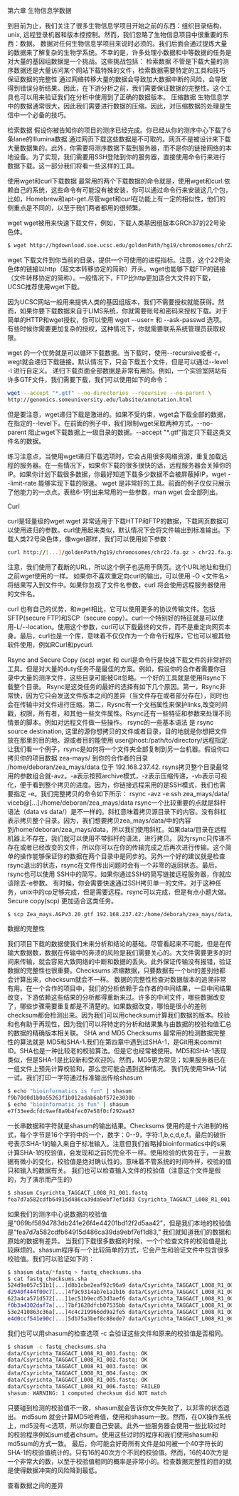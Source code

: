 第六章 生物信息学数据

到目前为止，我们关注了很多生物信息学项目开始之前的东西：组织目录结构，unix, 远程登录机器和版本控控制。然而，我们忽略了生物信息项目中很重要的东西：数据。
数据对任何生物信息学项目来说时必须的。我们后面会通过提炼大量的数据来了解复杂的生物学系统。不幸的是，许多处理小数据和中等数据的任务是对大量的基因组数据是一个挑战。这些挑战包括：
检索数据
不管是下载大量的测序数据还是大量访问某个网站下载特殊的文件，检索数据需要特定的工具和技巧
保证数据的完整性
通过网络转移大量的数据会导致加大数据中断的风险，会导致得到错误分析结果。因此，在下游分析之前，我们需要保证数据的完整性。这个工具也可以用来验证我们在分析中使用到了正确的数据版本。
压缩数据
生物信息学中的数据通常很大，因此我们需要进行数据的压缩。因此，对压缩数据的处理是生信中一个必备的技巧。


检索数据
假设你被告知你的项目的测序已经完成。你已经从你的测序中心下载了6条lane的Illumina数据.通过网页下载这些数据是不可取的。网页不是被设计来下载大量数据集的。此外，你需要将测序数据下载到服务器，而不是你的链接网络的本地设备。为了实现，我们需要用SSH登陆到你的服务器，直接使用命令行来进行数据下载。这一部分我们将看一些这样的工具。

使用wget和curl下载数据
最常用的两个下载数据的命令就是，使用wget和curl.依赖自己的系统，这些命令有可能没有被安装，你可以通过命令行来安装这几个包，比如，Homebrew和apt-get.尽管wget和curl在功能上有一定的相似性，他们的侧重点是不同的，以至于我们两者都用的很频繁。

wget 
wget被用来快速下载文件，例如，下载人类基因组版本GRCh37的22号染色体。
```bash
$ wget http://hgdownload.soe.ucsc.edu/goldenPath/hg19/chromosomes/chr22.fa.gz
```
wget 下载文件到你当前的目录，提供一个可使用的进程指标。注意，这个22号染色体的链接以http（超文本转移协定的简称）开头。wget也能够下载FTP的链接（文件转移协定的简称）。一般情况下，FTP比http更加适合大文件的下载，UCSC推荐使用wget下载。

因为UCSC网站一般用来提供人类的基因组版本，我们不需要授权就能获得。然而，如果你要下载数据来自于LIMS系统，你就需要账号和密码来授权下载。对于简单的HTTP和wget授权，你可以使用 wget --user= 和 --ask-passwd 选项。有些时候你需要更加复杂的授权，这种情况下，你就需要联系系统管理员获取权限。

wget 的一个优势就是可以循环下载数据。当下载时，使用--recursive或者-r，wegt就会递归下载链接。默认情况下，只会下载五个文件，但是可以通过--level -l 进行自定义。
递归下载页面全部数据是非常有用的。例如，一个实验室网站有许多GTF文件，我们需要下载，我们可以使用如下的命令：
```bash
wget --accept "*.gtf" --no-directories --recursive --no-parent \
http://genomics.someuniversity.edu/labsite/annotation.html
```
但是要注意，wget递归下载是激进的。如果不受约束，wget会下载全部的数据，在指定的--level下。在前面的例子中，我们限制wget采取两种方式，--no-parent 阻止wget下载数据上一级目录的数据。--accept "*.gtf"指定只下载这类文件名的数据。

练习注意点，当使用wget递归下载选项时，它会占用很多网络资源，重复加载远程的服务器。在一些情况下，如果你下载的很多很快的话，远程服务器会关掉你的IP。如果你计划下载很多数据，你最好知道下载多少数据不会被屏蔽掉IP，wget --limit-rate 能够实现下载的限速。
wget 是非常好的工具。前面的例子仅仅只展示了他能力的一点点。表格6-1列出来常用的一些参数，man wget 会全部列出。

Curl 

curl是轻量级的wget.wget 非常适用于下载HTTP和FTP的数据，下载网页数据可以使用递归的参数。curl使用起来类似，默认情况下会将文件输出到标准输出。下载人类22号染色体，像wget那样，我们可以使用如下参数：
```bash
curl http://[...]/goldenPath/hg19/chromosomes/chr22.fa.gz > chr22.fa.gz
```
注意，我们使用了截断的URL，所以这个例子也适用于网页。这个URL地址和我们之前wget使用的一样。
如果你不喜欢重定向curl的输出，可以使用 -O <文件名> 将结果写入到文件中。如果你忽视了文件名参数，curl 将会使用远程服务器使用的文件名。

curl 也有自己的优势，和wget相比，它可以使用更多的协议传输文件。包括SFTP(secure FTP)和SCP（secure copy）。curl一个特别好的特征就是可以使用-L/--location。使用这个参数，curl可以下载最终的文件，而不是重定向网页本身。最后，curl也是一个库，意味着不仅仅作为一个命令行程序，它也可以被其他软件使用，例如RCurl和pycurl.

Rsync and Secure Copy (scp)
wget 和 curl是命令行是快速下载文件的非常好的工具。但是对大量的duty任务不是最佳的方案。例如，假设你的合作者需要你目录中大量的测序文件，这些目录可能被Git忽略。一个好的工具就是使用Rsync下载整个目录。
Rsync是这类任务的最好的选择有如下几个原因。第一，Rsync非常快，因为它只会发送文件版本之间的差异（当文件存在或者部分存在），同时也会在传输中对文件进行压缩。第二，Rysnc有一个文档属性来保护links,改变时间戳，权限，所有者，和其他一些文件属性。Rsync还有一些特征和参数来处理不同情景的脚本。例如对远程文件做一些操作。
rsync的一些基本语法 是 rsync source destination, 这里的源你想拷贝的文件或者目录，目的地就是你想把文件放在那里的目的地。源或者目的能使用 user@host:/path/to/directory/远程指定.
让我们看一个例子，rsync是如何将一个文件夹全部复制到另一台机器。假设你口拷贝你的项目数据 zea-mays/ 到你的合作者的目录 /home/deboran/zea_mays/data 位于 192.168.237.42. rsyns拷贝整个目录最常用的参数组合就-avz。-a表示按照archive模式，-z表示压缩传递，-vb表示可视化，便于看到整个拷贝的进度。因为，你链接远程采用的是SSH模式，我们也需要指定 -e。我们完整拷贝的命令如下所示：
rsync -avz -e ssh zea_mays/data/ viceb@[...]:/home/deboran/zea_mays/data
rsync一个比较重要的点就是斜杆语法（data vs data/）是不一样的。斜杠意味着拷贝源目录下的内容。没有斜杠表示拷贝整个目录。因为，我们想要拷贝zea_mays/data/中的内容到/home/deboran/zea_mays/data，所以我们使用斜杠。如果data/目录在远程机器上不存在，我们就可以使用不带斜杆的语法，进行拷贝。
因为rsync只传递不存在或者已经改变的文件，所以你可以在你的传输完成之后再次进行传输。这个简单的操作能够保证你的数据在两个目录中是同步的。另外一个好的建议就是检查rsync退出的状态，rsync在文件传出问题时会有一个非零的返回状态。最后，rsync也可以使用 SSH中的简写。如果你通过SSH的简写链接远程服务器，你就应该除去-e参数。
有时候，你会需要快速通过SSH拷贝单一的文件。对于这种任务，unix中的cp足够完成，但是需要远程。rsync可以完成，但是有点小题大做。Secure copy(scp) 更加适合这类任务。
```bash
$ scp Zea_mays.AGPv3.20.gtf 192.168.237.42:/home/deborah/zea_mays/data/
```

数据的完整性

我们项目下载的数据使我们未来分析和结论的基础。尽管看起来不可能，但是在传输大数据数，数据在传输中的奔溃的风险是我们需要关心的。大文件需要更多的时间来传输，就会容易大致网络的中断和数据的丢失。此外保证传输没有报错，验证数据的完整性也很重要。Checksums 浓缩数据，只要数据有一个bit的差别他都会计算出来，checksum就会不一样。
数据的完整性检查对数据版本的追溯非常有用。在一个合作的项目中，我们的分析依赖于合作者的中间结果，一旦中间结果改变，下游依赖这些结果的分析都得重新来过。许多的中间文件，哪些数据改变了，哪些步骤需要重复都是不清楚的。如果数据改变，哪怕是很小的差别checksum都会检测出来。因为我们可以用checksum计算我们数据的版本。校验和也有助于再现性，因为我们可以将特定的分析和结果集与由数据的校验和值汇总的数据的精确版本相关联。
SHA and MD5 Checksums
最常用的检测数据完整性的算法就是 MD5和SHA-1.我们在第四章中遇到过SHA-1，是Git用来commit ID。SHA也是一种比较老的校验算法。但是它也经常被使用。MD5和SHA-1表现类似，但是SHA-1是比较新和受欢迎的。然而，MD5更为常见；如果服务器已在一组文件上预先计算校验和，那么您可能会遇到这种情况。
我们先使用SHA-1试一试。我们打印一字符通过标准输出传给shasum
```bash 
$ echo "bioinformatics is fun" | shasum
f9b70d0d1b0a55263f1b012adab6abf572e3030b -
$ echo "bioinformatic is fun" | shasum
e7f33eedcfdc9aef8a9b4fec07e58f0cf292aa67
```
一长串数据和字符就是shasum的输出结果。Checksums 使用的是十六进制的格式，每个字节是16个字符中的一个，数字：0--9，字符:1,b,c,d,e,f。最后的破折号表示SHA-1的输入来自于标准输入。注意但我们省略掉bioinformatics中的s来计算SHA-1的校验值，会发现和之前的完全不一样。使用检验的优势在于，一旦数据有微小的变化，校验值是绝对确认性的。意味着不管系统的时间咋样，校验的值只和输入的数据有关。
我们也可以检查输入文件的校验值（注意这个文件是假的，为了演示而产生的）
```bash 
$ shasum Csyrichta_TAGGACT_L008_R1_001.fastq
fea7d7a582cdfb64915d486ca39da9ebf7ef1d83 Csyrichta_TAGGACT_L008_R1_001.fastq
```
如果我们的测序中心说数据的校验值是“069bf5894783db241e26f4e44201bd12f2d5aa42”，但是我们本地的校验值是“fea7d7a582cdfb64915d486ca39da9ebf7ef1d83,” 我们就知道我们的数据和原始的数据有差异。
当我们下载很多数据的时候，一个个检查文件的校验值是比较麻烦的。shasum程序有一个比较简单的方式，它会产生和验证文件中包含很多校验值。我们可以验证如下的：
```bash
$ shasum data/*fastq > fastq_checksums.sha
$ cat fastq_checksums.sha
524d9a057c51b1[...]d8b1cbe2eaf92c96a9 data/Csyrichta_TAGGACT_L008_R1_001.fastq
d2940f444f00c7[...]4f9c9314ab7e1a1b16 data/Csyrichta_TAGGACT_L008_R1_002.fastq
623a4ca571d572[...]1ec51b9ecd53d3aef6 data/Csyrichta_TAGGACT_L008_R1_003.fastq
f0b3a4302daf7a[...]7bf1628dfcb07535bb data/Csyrichta_TAGGACT_L008_R1_004.fastq
53e2410863c36a[...]4c4c219966dd9a2fe5 data/Csyrichta_TAGGACT_L008_R1_005.fastq
e4d0ccf541e90c[...]5db75a3bef8c88ede7 data/Csyrichta_TAGGACT_L008_R1_006.fastq
```
我们也可以用shasum的检查选项 -c 会验证这些文件和原来的校验值是否相同。
```bash
$ shasum -c fastq_checksums.sha
data/Csyrichta_TAGGACT_L008_R1_001.fastq: OK
data/Csyrichta_TAGGACT_L008_R1_002.fastq: OK
data/Csyrichta_TAGGACT_L008_R1_003.fastq: OK
data/Csyrichta_TAGGACT_L008_R1_004.fastq: OK
data/Csyrichta_TAGGACT_L008_R1_005.fastq: OK
data/Csyrichta_TAGGACT_L008_R1_006.fastq: FAILED
shasum: WARNING: 1 computed checksum did NOT match
```
只要碰到检测的校验值不一致，shasum就会告诉你文件失败了，以非零的状态退出。
md5sum 就会计算MD5哈希值，使用和shasum一致。然而，在OX操作系统上，md5没有-c选项，所以你要自己安装。此外一些服务器会使用一些比较过时的校验程序例如sum或者chsum。使用这些过时的程序和我们使用shasum和md5sum的方式一致。
最后，你可能会好奇所有文件是如何被一个40字符长的SHA-1的校验值统计的。只有16的40次方个不同的校验值。然而，16的40次方是一个非常大的数，以至于校验值相同的概率是非常小的。检查数据完整性的目的就是使得数据冲突的风险降到最低。

查看数据之间的差异